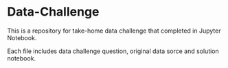 # Data-Challenge

This is a repository for take-home data challenge that completed in Jupyter Notebook. 

Each file includes data challenge question, original data sorce and solution notebook. 
